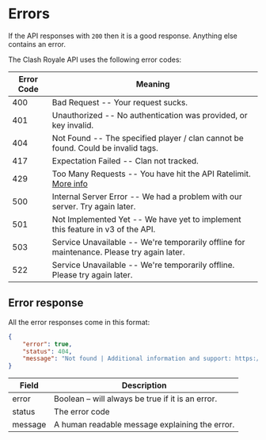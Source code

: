 # Errors

If the API responses with `200` then it is a good response. Anything else contains an error.

The Clash Royale API uses the following error codes:

Error Code| Meaning
--- | ---
400	| Bad Request -- Your request sucks.
401	| Unauthorized -- No authentication was provided, or key invalid.
404	| Not Found -- The specified player / clan cannot be found. Could be invalid tags.
417 | Expectation Failed -- Clan not tracked.
429 | Too Many Requests -- You have hit the API Ratelimit. [More info](/faq?id=is-there-a-rate-limit-for-the-api-requests)
500	| Internal Server Error -- We had a problem with our server. Try again later.
501 | Not Implemented Yet -- We have yet to implement this feature in v3 of the API.
503	| Service Unavailable -- We're temporarily offline for maintenance. Please try again later.
522 | Service Unavailable -- We're temporarily offline. Please try again later.

## Error response

All the error responses come in this format:

```json
{
    "error": true,
    "status": 404,
    "message": "Not found | Additional information and support: https://discord.me/RoyaleAPI"
}
```

Field| Description
--- | ---
error	| Boolean – will always be true if it is an error.
status	| The error code
message	| A human readable message explaining the error.
